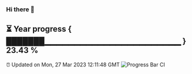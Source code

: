 ### Hi there 👋
⏳ Year progress { ███████▁▁▁▁▁▁▁▁▁▁▁▁▁▁▁▁▁▁▁▁▁▁▁ } 23.43 %
---
⏰ Updated on Mon, 27 Mar 2023 12:11:48 GMT
![Progress Bar CI](https://github.com/Moyi321/Moyi321/workflows/Progress%20Bar%20CI/badge.svg)
